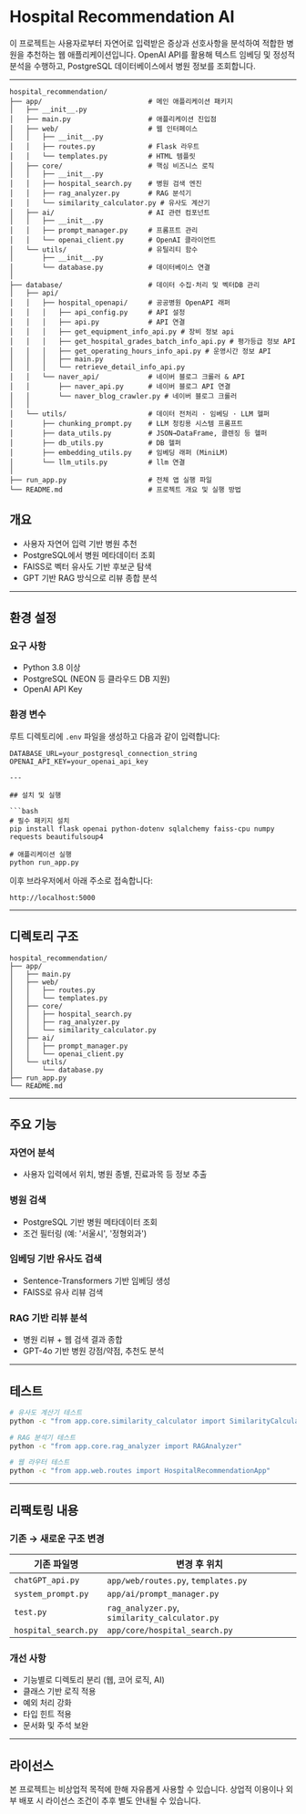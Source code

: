 # Hospital Recommendation AI

이 프로젝트는 사용자로부터 자연어로 입력받은 증상과 선호사항을 분석하여 적합한 병원을 추천하는 웹 애플리케이션입니다. OpenAI API를 활용해 텍스트 임베딩 및 정성적 분석을 수행하고, PostgreSQL 데이터베이스에서 병원 정보를 조회합니다.

---

```
hospital_recommendation/
├── app/                          # 메인 애플리케이션 패키지
│   ├── __init__.py
│   ├── main.py                   # 애플리케이션 진입점
│   ├── web/                      # 웹 인터페이스
│   │   ├── __init__.py
│   │   ├── routes.py             # Flask 라우트
│   │   └── templates.py          # HTML 템플릿
│   ├── core/                     # 핵심 비즈니스 로직
│   │   ├── __init__.py
│   │   ├── hospital_search.py    # 병원 검색 엔진
│   │   ├── rag_analyzer.py       # RAG 분석기
│   │   └── similarity_calculator.py # 유사도 계산기
│   ├── ai/                       # AI 관련 컴포넌트
│   │   ├── __init__.py
│   │   ├── prompt_manager.py     # 프롬프트 관리
│   │   └── openai_client.py      # OpenAI 클라이언트
│   └── utils/                    # 유틸리티 함수
│       ├── __init__.py
│       └── database.py           # 데이터베이스 연결
│
├── database/                     # 데이터 수집·처리 및 벡터DB 관리
│   ├── api/
│   │   ├── hospital_openapi/     # 공공병원 OpenAPI 래퍼
│   │   │   ├── api_config.py     # API 설정
│   │   │   ├── api.py            # API 연결
│   │   │   ├── get_equipment_info_api.py # 장비 정보 api
│   │   │   ├── get_hospital_grades_batch_info_api.py # 평가등급 정보 API
│   │   │   ├── get_operating_hours_info_api.py # 운영시간 정보 API
│   │   │   ├── main.py
│   │   │   └── retrieve_detail_info_api.py
│   │   └── naver_api/            # 네이버 블로그 크롤러 & API
│   │       ├── naver_api.py      # 네이버 블로그 API 연결
│   │       └── naver_blog_crawler.py # 네이버 블로그 크롤러
│   │
│   └── utils/                    # 데이터 전처리 · 임베딩 · LLM 헬퍼
│       ├── chunking_prompt.py    # LLM 청킹용 시스템 프롬프트
│       ├── data_utils.py         # JSON→DataFrame, 클렌징 등 헬퍼
│       ├── db_utils.py           # DB 헬퍼
│       ├── embedding_utils.py    # 임베딩 래퍼 (MiniLM)
│       └── llm_utils.py          # llm 연결
│
├── run_app.py                    # 전체 앱 실행 파일
└── README.md                     # 프로젝트 개요 및 실행 방법
```

## 개요

- 사용자 자연어 입력 기반 병원 추천
- PostgreSQL에서 병원 메타데이터 조회
- FAISS로 벡터 유사도 기반 후보군 탐색
- GPT 기반 RAG 방식으로 리뷰 종합 분석

---

## 환경 설정

### 요구 사항

- Python 3.8 이상
- PostgreSQL (NEON 등 클라우드 DB 지원)
- OpenAI API Key

### 환경 변수

루트 디렉토리에 `.env` 파일을 생성하고 다음과 같이 입력합니다:

```env
DATABASE_URL=your_postgresql_connection_string
OPENAI_API_KEY=your_openai_api_key

---

## 설치 및 실행

```bash
# 필수 패키지 설치
pip install flask openai python-dotenv sqlalchemy faiss-cpu numpy requests beautifulsoup4

# 애플리케이션 실행
python run_app.py
```

이후 브라우저에서 아래 주소로 접속합니다:

```
http://localhost:5000
```

---

## 디렉토리 구조

```plaintext
hospital_recommendation/
├── app/
│   ├── main.py
│   ├── web/
│   │   ├── routes.py
│   │   └── templates.py
│   ├── core/
│   │   ├── hospital_search.py
│   │   ├── rag_analyzer.py
│   │   └── similarity_calculator.py
│   ├── ai/
│   │   ├── prompt_manager.py
│   │   └── openai_client.py
│   └── utils/
│       └── database.py
├── run_app.py
└── README.md
```

---

## 주요 기능

### 자연어 분석

- 사용자 입력에서 위치, 병원 종별, 진료과목 등 정보 추출

### 병원 검색

- PostgreSQL 기반 병원 메타데이터 조회
- 조건 필터링 (예: '서울시', '정형외과')

### 임베딩 기반 유사도 검색

- Sentence-Transformers 기반 임베딩 생성
- FAISS로 유사 리뷰 검색

### RAG 기반 리뷰 분석

- 병원 리뷰 + 웹 검색 결과 종합
- GPT-4o 기반 병원 강점/약점, 추천도 분석

---

## 테스트

```bash
# 유사도 계산기 테스트
python -c "from app.core.similarity_calculator import SimilarityCalculator"

# RAG 분석기 테스트
python -c "from app.core.rag_analyzer import RAGAnalyzer"

# 웹 라우터 테스트
python -c "from app.web.routes import HospitalRecommendationApp"
```

---

## 리팩토링 내용

### 기존 → 새로운 구조 변경

| 기존 파일명          | 변경 후 위치                          |
|---------------------|---------------------------------------|
| `chatGPT_api.py`    | `app/web/routes.py`, `templates.py`   |
| `system_prompt.py`  | `app/ai/prompt_manager.py`            |
| `test.py`           | `rag_analyzer.py`, `similarity_calculator.py` |
| `hospital_search.py`| `app/core/hospital_search.py`         |

### 개선 사항

- 기능별로 디렉토리 분리 (웹, 코어 로직, AI)
- 클래스 기반 로직 적용
- 예외 처리 강화
- 타입 힌트 적용
- 문서화 및 주석 보완

---

## 라이선스

본 프로젝트는 비상업적 목적에 한해 자유롭게 사용할 수 있습니다. 상업적 이용이나 외부 배포 시 라이선스 조건이 추후 별도 안내될 수 있습니다.